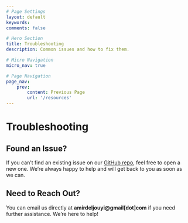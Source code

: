 ```yaml
---
# Page Settings
layout: default
keywords:
comments: false

# Hero Section
title: Troubleshooting
description: Common issues and how to fix them.

# Micro Navigation
micro_nav: true

# Page Navigation
page_nav:
    prev:
        content: Previous Page
        url: '/resources'
---
```


# Troubleshooting

## Found an Issue?
If you can’t find an existing issue on our [GitHub repo](https://github.com/amirdeljouyi/UTGen/issues), feel free to open a new one. We’re always happy to help and will get back to you as soon as we can.

## Need to Reach Out?
You can email us directly at **amirdeljouyi@gmail[dot]com** if you need further assistance. We’re here to help!
